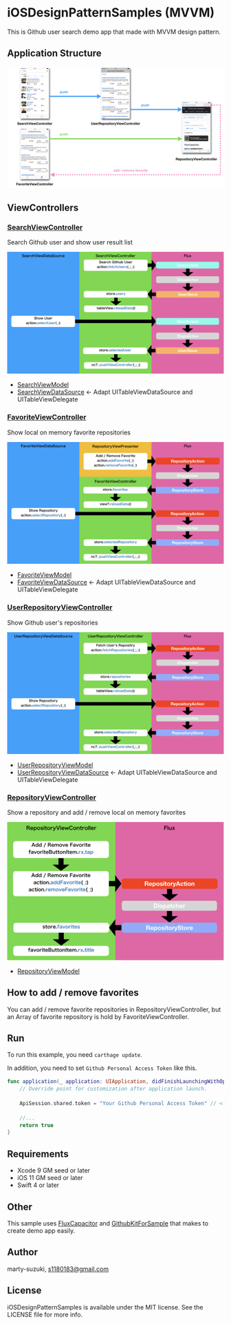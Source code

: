 # iOSDesignPatternSamples (MVVM)

This is Github user search demo app that made with MVVM design pattern.

## Application Structure

![](./Images/structure.png)

## ViewControllers

### [SearchViewController](./iOSDesignPatternSamples/Sources/UI/Search/SearchViewController.swift)
Search Github user and show user result list

![](./Images/search.png)

- [SearchViewModel](./iOSDesignPatternSamples/Sources/UI/Search/SearchViewModel.swift)
- [SearchViewDataSource](./iOSDesignPatternSamples/Sources/UI/Search/SearchViewDataSource.swift) <- Adapt UITableViewDataSource and UITableViewDelegate

### [FavoriteViewController](./iOSDesignPatternSamples/Sources/UI/Favorite/FavoriteViewController.swift)
Show local on memory favorite repositories

![](./Images/favorite.png)

- [FavoriteViewModel](./iOSDesignPatternSamples/Sources/UI/Favorite/FavoriteViewModel.swift)
- [FavoriteViewDataSource](./iOSDesignPatternSamples/Sources/UI/Favorite/FavoriteViewDataSource.swift) <- Adapt UITableViewDataSource and UITableViewDelegate

### [UserRepositoryViewController](./iOSDesignPatternSamples/Sources/UI/UserRepository/UserRepositoryViewController.swift)
Show Github user's repositories

![](./Images/user_repository.png)

- [UserRepositoryViewModel](./iOSDesignPatternSamples/Sources/UI/UserRepository/UserRepositoryViewModel.swift)
- [UserRepositoryViewDataSource](./iOSDesignPatternSamples/Sources/UI/UserRepository/UserRepositoryViewDataSource.swift) <- Adapt UITableViewDataSource and UITableViewDelegate

### [RepositoryViewController](./iOSDesignPatternSamples/Sources/UI/Repository/RepositoryViewController.swift)
Show a repository and add / remove local on memory favorites

![](./Images/repository.png)

- [RepositoryViewModel](./iOSDesignPatternSamples/Sources/UI/Repository/RepositoryViewModel.swift)

## How to add / remove favorites

You can add / remove favorite repositories in RepositoryViewController, but an Array of favorite repository is hold by FavoriteViewController.

## Run

To run this example, you need `carthage update`.

In addition, you need to set `Github Personal Access Token` like this.

```swift
func application(_ application: UIApplication, didFinishLaunchingWithOptions launchOptions: [UIApplicationLaunchOptionsKey: Any]?) -> Bool {
    // Override point for customization after application launch.

    ApiSession.shared.token = "Your Github Personal Access Token" // <- here

    //...
    return true
}
```

## Requirements

- Xcode 9 GM seed or later
- iOS 11 GM seed or later
- Swift 4 or later

## Other

This sample uses [FluxCapacitor](https://github.com/marty-suzuki/FluxCapacitor) and  [GithubKitForSample](https://github.com/marty-suzuki/GithubKitForSample) that makes to create demo app easily.

## Author

marty-suzuki, s1180183@gmail.com

## License

iOSDesignPatternSamples is available under the MIT license. See the LICENSE file for more info.
